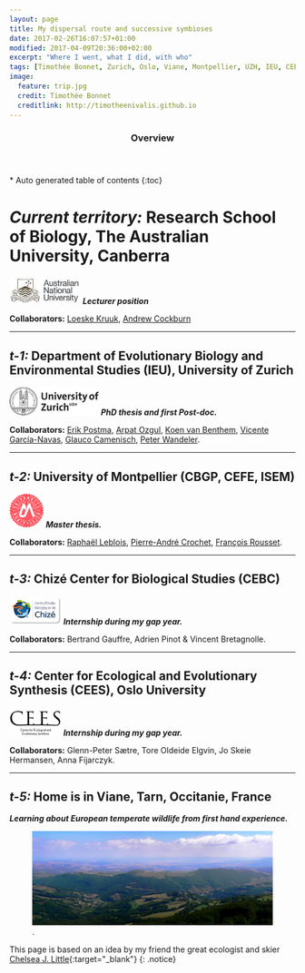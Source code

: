 ```yaml
---
layout: page
title: My dispersal route and successive symbioses
date: 2017-02-26T16:07:57+01:00
modified: 2017-04-09T20:36:00+02:00
excerpt: "Where I went, what I did, with who"
tags: [Timothée Bonnet, Zurich, Oslo, Viane, Montpellier, UZH, IEU, CEES, CEFE, ISEM, CBGP, CEBC, collaborations, collaborators, dispersal, positions]
image:
  feature: trip.jpg
  credit: Timothée Bonnet
  creditlink: http://timotheenivalis.github.io
---
```

<section id="table-of-contents" class="toc">
  <header>
    <h3>Overview</h3>
  </header>
<div id="drawer" markdown="1">
*  Auto generated table of contents
{:toc}
</div>
</section><!-- /#table-of-contents -->


# __*Current territory:*__ Research School of Biology, The Australian University, Canberra
![alt text](/images/ANU.jpg "ANU") __*Lecturer position*__  

**Collaborators:** [Loeske Kruuk](http://biology.anu.edu.au/research/labs/kruuk-lab-evolutionary-ecology-and-quantitative-genetics), [Andrew Cockburn](http://biology.anu.edu.au/people/andrew-cockburn)

_______________________

## __*t-1:*__ Department of Evolutionary Biology and Environmental Studies (IEU), University of Zurich

![alt text](/images/uzhlogo.jpg "UZH") __*PhD thesis and first Post-doc.*__

**Collaborators:** [Erik Postma](http://erikpostma.net/index.html), [Arpat Ozgul](http://www.popecol.org/team/arpat-ozgul/), [Koen van Benthem](http://www.popecol.org/team/koen-van-benthem/), [Vicente García-Navas](http://vicentegarcianavas.weebly.com/), [Glauco Camenisch](http://independent.academia.edu/GlaucoCamenisch), [Peter Wandeler](http://www.fr.ch/mhn/de/pub/museum/museums_mannschaft.htm).

_______________________

## __*t-2:*__ University of Montpellier (CBGP, CEFE, ISEM)
![alt text](/images/LOGO_MP2.png "UM2") __*Master thesis.*__

**Collaborators:** [Raphaël Leblois](http://raphael.leblois.free.fr/), [Pierre-André Crochet](https://www.researchgate.net/profile/Pierre-Andre_Crochet), [François Rousset](http://www.isem.univ-montp2.fr/recherche/teams/evolutionary-genetics/staff/roussetfrancois/?lang=en).

_______________________

## __*t-3:*__ Chizé Center for Biological Studies (CEBC)
![alt text](/images/logo_CEBC.png "CEBC") __*Internship during my gap year.*__

**Collaborators:** Bertrand Gauffre, Adrien Pinot & Vincent Bretagnolle.

_______________________

## __*t-4:*__ Center for Ecological and Evolutionary Synthesis (CEES), Oslo University
![alt text](/images/cees.jpg "CEES") __*Internship during my gap year.*__

**Collaborators:**
 Glenn-Peter Sætre, Tore Oldeide Elgvin, Jo Skeie Hermansen, Anna Fijarczyk.

_______________________

## __*t-5:*__ Home is in Viane, Tarn, Occitanie, France
__*Learning about European temperate wildlife from first hand experience.*__

<figure>
	<a href="http://viane.fr/presentation/"><img src="/images/roqueceziere.jpg"></a>
	<figcaption><a href="" title="Viane"></a>.</figcaption>
</figure>

This page is based on an idea by my friend the great ecologist and skier [Chelsea J. Little](https://chelseajeanlittle.com/){:target="_blank"}
{: .notice}

